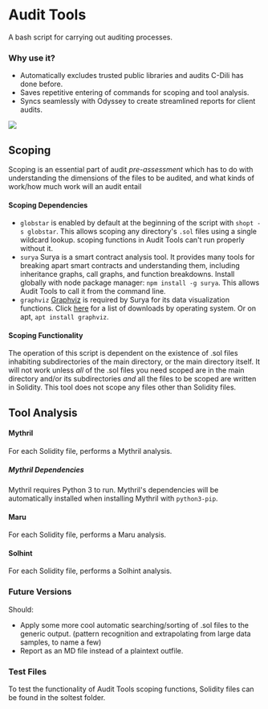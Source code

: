 # Audit Tools
A bash script for carrying out auditing processes.

### Why use it?

* Automatically excludes trusted public libraries and audits C-Dili has done before.
* Saves repetitive entering of commands for scoping and tool analysis.
* Syncs seamlessly with Odyssey to create streamlined reports for client audits.

<kbd>
  <img src="https://github.com/ConsenSys/audit-tools/blob/master/ss1.png" style="margin-right:50px"; \>
</kbd>

## Scoping

Scoping is an essential part of audit _pre-assessment_ which has to do with understanding the dimensions of the files to be audited, and what kinds of work/how much work will an audit entail

#### Scoping Dependencies
- `globstar` is enabled by default at the beginning of the script with `shopt -s globstar`. This allows scoping any directory's `.sol` files using a single wildcard lookup. scoping functions in Audit Tools can't run properly without it.
- `surya` Surya is a smart contract analysis tool. It provides many tools for breaking apart smart contracts and understanding them, including inheritance graphs, call graphs, and function breakdowns. Install globally with node package manager: `npm install -g surya`. This allows Audit Tools to call it from the command line.
- `graphviz` [Graphviz](https://www.graphviz.org/download/) is required by Surya for its data visualization functions. Click [here](https://www.graphviz.org/download/) for a list of downloads by operating system. Or on apt, `apt install graphviz`.

#### Scoping Functionality

The operation of this script is dependent on the existence of .sol files inhabiting subdirectories of the main directory, or the main directory itself. It will not work unless _all_ of the .sol files you need scoped are in the main directory and/or its subdirectories _and_ all the files to be scoped are written in Solidity. This tool does not scope any files other than Solidity files.

## Tool Analysis

#### Mythril
For each Solidity file, performs a Mythril analysis.

##### Mythril Dependencies
Mythril requires Python 3 to run. Mythril's dependencies will be automatically installed when installing Mythril with `python3-pip`.

#### Maru
For each Solidity file, performs a Maru analysis.

#### Solhint
For each Solidity file, performs a Solhint analysis.

### Future Versions
Should:
- Apply some more cool automatic searching/sorting of .sol files to the generic output. (pattern recognition and extrapolating from large data samples, to name a few)
- Report as an MD file instead of a plaintext outfile.
 
### Test Files

To test the functionality of Audit Tools scoping functions, Solidity files can be found in the soltest folder.
